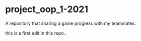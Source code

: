 # project_oop_1-2021
A repository that sharing a game progress with my teammates.

this is a first edit in this repo..
